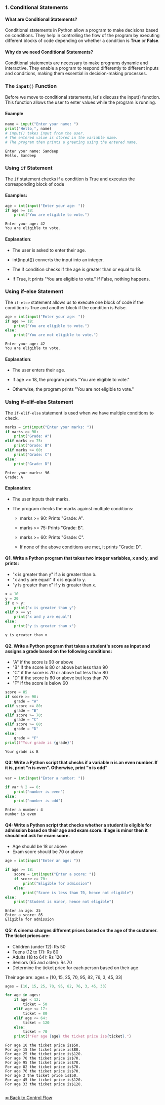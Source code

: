 ### 1. Conditional Statements
#### What are Conditional Statements?

Conditional statements in Python allow a program to make decisions based on conditions. They help in controlling the flow of the program by executing different blocks of code depending on whether a condition is **True** or **False**.

#### Why do we need Conditional Statements?

Conditional statements are necessary to make programs dynamic and interactive. They enable a program to respond differently to different inputs and conditions, making them essential in decision-making processes.

### The `input()` Function

Before we move to conditional statements, let's discuss the input() function. This function allows the user to enter values while the program is running.

#### Example


```python
name = input("Enter your name: ")
print("Hello,", name)
# input() takes input from the user.
# The entered value is stored in the variable name.
# The program then prints a greeting using the entered name.
```

    Enter your name: Sandeep
    Hello, Sandeep
    

### Using `if` Statement

The `if` statement checks if a condition is True and executes the corresponding block of code

#### Examples:


```python
age = int(input("Enter your age: "))
if age >= 18:
    print("You are eligible to vote.")
```

    Enter your age: 42
    You are eligible to vote.
    

#### Explanation:

* The user is asked to enter their age.

* int(input()) converts the input into an integer.

* The if condition checks if the age is greater than or equal to 18.

* If True, it prints "You are eligible to vote." If False, nothing happens.

### Using if-else Statement

The `if-else` statement allows us to execute one block of code if the condition is True and another block if the condition is False.


```python
age = int(input("Enter your age: "))
if age >= 18:
    print("You are eligible to vote.")
else:
    print("You are not eligible to vote.")
```

    Enter your age: 42
    You are eligible to vote.
    

#### Explanation:

* The user enters their age.

* If age >= 18, the program prints "You are eligible to vote."

* Otherwise, the program prints "You are not eligible to vote."

### Using if-elif-else Statement

The `if-elif-else` statement is used when we have multiple conditions to check.


```python
marks = int(input("Enter your marks: "))
if marks >= 90:
    print("Grade: A")
elif marks >= 75:
    print("Grade: B")
elif marks >= 60:
    print("Grade: C")
else:
    print("Grade: D")
```

    Enter your marks: 96
    Grade: A
    

#### Explanation:

* The user inputs their marks.

* The program checks the marks against multiple conditions:

    * marks >= 90: Prints "Grade: A".

    * marks >= 75: Prints "Grade: B".

    * marks >= 60: Prints "Grade: C".

    * If none of the above conditions are met, it prints "Grade: D".

#### Q1. Write a Python program that takes two integer variables, x and y, and prints:

* "x is greater than y" if a is greater than b.
* "x and y are equal" if x is equal to y.
* "y is greater than x" if y is greater than x.


```python
x = 10
y = 20
if x > y:
    print("x is greater than y")
elif x == y:
    print("x and y are equal")
else:
    print("y is greater than x")
```

    y is greater than x
    

#### Q2. Write a Python program that takes a student's score as input and assigns a grade based on the following conditions:

* "A" if the score is 90 or above
* "B" if the score is 80 or above but less than 90
* "C" if the score is 70 or above but less than 80
* "D" if the score is 60 or above but less than 70
* "F" if the score is below 60


```python
score = 85
if score >= 90:
    grade = "A"
elif score >= 80:
    grade = "B"
elif score >= 70:
    grade = "C"
elif score >= 60:
    grade = "D"
else:
    grade = "F"
print(f"Your grade is {grade}")
```

    Your grade is B
    

#### Q3: Write a Python script that checks if a variable n is an even number. If it is, print "n is even". Otherwise, print "n is odd"


```python
var = int(input("Enter a number: "))

if var % 2 == 0:
    print("number is even")
else:
    print("number is odd")
```

    Enter a number: 4
    number is even
    

#### Q4: Write a Python script that checks whether a student is eligible for admission based on their age and exam score. If age is minor then it should not ask for exam score.
* Age should be 18 or above
* Exam score should be 70 or above


```python
age = int(input("Enter an age: "))

if age >= 18:
    score = int(input("Enter a score: "))
    if score >= 70:
        print("Eligible for admission")
    else:
        print("Score is less than 70, hence not eligible")
else:
    print("Student is minor, hence not eligible")
```

    Enter an age: 25
    Enter a score: 85
    Eligible for admission
    

#### Q5: A cinema charges different prices based on the age of the customer. The ticket prices are:
* Children (under 12): Rs 50
* Teens (12 to 17): Rs 80
* Adults (18 to 64): Rs 120
* Seniors (65 and older): Rs 70
* Determine the ticket price for each person based on their age

Their age are: ages = [10, 15, 25, 70, 95, 82, 76, 3, 45, 33]


```python
ages = [10, 15, 25, 70, 95, 82, 76, 3, 45, 33]

for age in ages:
    if age < 12:
        ticket = 50
    elif age <= 17:
        ticket = 80
    elif age <= 64:
        ticket = 120
    else:
        ticket = 70
    print(f"For age {age} the ticket price is${ticket}.")
```

    For age 10 the ticket price is$50.
    For age 15 the ticket price is$80.
    For age 25 the ticket price is$120.
    For age 70 the ticket price is$70.
    For age 95 the ticket price is$70.
    For age 82 the ticket price is$70.
    For age 76 the ticket price is$70.
    For age 3 the ticket price is$50.
    For age 45 the ticket price is$120.
    For age 33 the ticket price is$120.
    


```python

```

[⬅ Back to Control Flow](../Control-Flow-Statements.md)


```python

```

